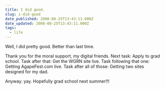 ```yaml
---
title: I did good.
slug: i-did-good
date_published: 2008-08-25T13:43:11.000Z
date_updated: 2008-08-25T13:43:11.000Z
tags:
  - life
---
```


Well, I did pretty good. Better than last time.

Thank you for the moral support, my digital friends. Next task: Apply to grad school. Task after that: Get the WGRN site live. Task following that one: Getting AgapeFest.com live. Task after all of those: Getting two sites designed for my dad.

Anyway. yay. Hopefully grad school next summer!!!
